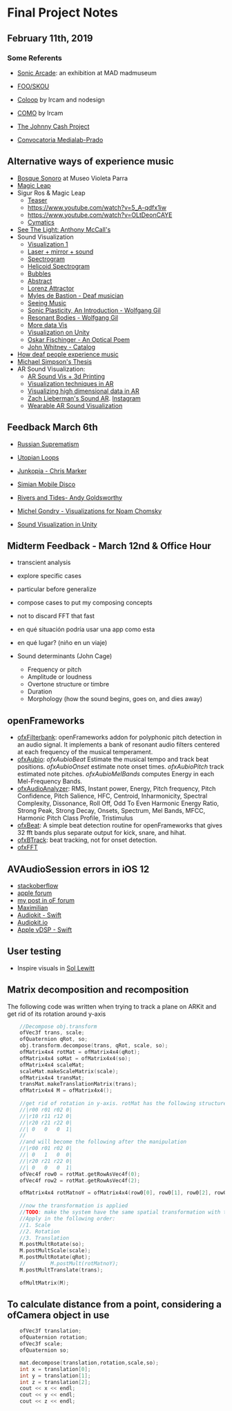 # Final Project Notes

## February 11th, 2019
### Some Referents
* [Sonic Arcade](https://madmuseum.org/sonic-arcade-shaping-space-with-sound): an exhibition at MAD madmuseum
* [FOO/SKOU](http://fooskou.tumblr.com/)
* [Coloop](https://www.nodesign.net/portfolio/coloop/) by Ircam and nodesign
* [COMO](https://como.ircam.fr/about) by Ircam
* [The Johnny Cash Project](https://vimeo.com/15416762)

* [Convocatoria Medialab-Prado](https://www.medialab-prado.es/convocatorias/residencia-sonora-11)

## Alternative ways of experience music
* [Bosque Sonoro](https://es.wikipedia.org/wiki/Archivo:Museo_Violeta_Parra_-bosque_sonoro_-arboles_musicales.jpg) at Museo Violeta Parra
* [Magic Leap](https://duckduckgo.com/?q=maic+leap&atb=v156-1b_&ia=news)
* Sigur Ros & Magic Leap
  * [Teaser](https://www.youtube.com/watch?v=LLmT0tH3LKM)
  * https://www.youtube.com/watch?v=5_A-qdfx1iw
  * https://www.youtube.com/watch?v=OLtDeonCAYE
  * [Cymatics](https://www.youtube.com/watch?v=Q3oItpVa9fs)
* [See The Light: Anthony McCall's](https://pioneerworks.org/exhibitions/anthony-mccall-solid-light-works/)
* Sound Visualization
  * [Visualization 1](https://www.youtube.com/watch?v=dqnMoWHon40)
  * [Laser + mirror + sound](https://www.youtube.com/watch?v=C-V1uXeyGmg)
  * [Spectrogram](https://www.youtube.com/watch?v=2MUZWFEEzSg)
  * [Helicoid Spectrogram](https://www.youtube.com/watch?v=rqSEaF0rC60)
  * [Bubbles](https://www.youtube.com/watch?v=mEp_CtJHF0c)
  * [Abstract](https://www.youtube.com/watch?v=sMHtMaym-2k)
  * [Lorenz Attractor](https://www.youtube.com/watch?v=5VDiTliLqLw)
  * [Myles de Bastion - Deaf musician](https://myles.debastion.com/deafness-music)
  * [Seeing Music](https://experiments.withgoogle.com/seeing-music)
  * [Sonic Plasticity, An Introduction - Wolfgang Gil](https://medium.com/@wolfganggil_35573/sonic-plasticity-an-introduction-343ae7e22de5)
  * [Resonant Bodies - Wolfgang Gil](https://wolfganggil.com/#/resonant-bodies-i/)
  * [More data Vis](https://99designs.com/blog/design-other/sound-visualization-design-inspiration/)
  * [Visualization on Unity](https://www.youtube.com/watch?v=4Av788P9stk)
  * [Oskar Fischinger - An Optical Poem](https://www.youtube.com/watch?v=6Xc4g00FFLk)
  * [John Whitney - Catalog](https://www.youtube.com/watch?v=TbV7loKp69s&t=2s)
* [How deaf people experience music](https://medium.com/@rachelelainemonica/how-deaf-people-experience-music-a313c3fa4bfd)
* [Michael Simpson's Thesis](https://itp.nyu.edu/thesis2018/#/student/michael-simpson)
* AR Sound Visualization:
  * [AR Sound Vis + 3d Printing](https://www.3ders.org/articles/20131230-visualizing-active-sound-waves-with-3d-printing-augmented-reality.html)
  * [Visualization techniques in AR](https://data.icg.tugraz.at/~dieter/publications/Schmalstieg_217.pdf)
  * [Visualizing high dimensional data in AR](https://medium.com/inside-machine-learning/visualizing-high-dimensional-data-in-augmented-reality-2150a7e62d5b)
  * [Zach Lieberman's Sound AR](https://www.wired.com/story/an-artist-uses-an-iphone-to-visualize-sounds-in-ar/?mbid=social_fb). [Instagram](https://www.instagram.com/p/Bdh_ljNAerB/)
  * [Wearable AR Sound Visualization](https://www.youtube.com/watch?v=sWoE7uVImD4)

## Feedback March 6th
* [Russian Suprematism](https://duckduckgo.com/?q=russian+suprematism&atb=v156-1b_&iax=images&ia=images)
* [Utopian Loops](https://danaelkis.com/Utopian-Loops)
* [Junkopia - Chris Marker](https://www.youtube.com/watch?v=9ymKAhoXyPA)
* [Simian Mobile Disco](https://www.youtube.com/watch?v=MOEGf7WGwIc)
* [Rivers and Tides- Andy Goldsworthy](https://www.youtube.com/watch?v=f7sZv4_0Fxg)
* [Michel Gondry - Visualizations for Noam Chomsky](https://www.youtube.com/watch?v=zex7yxN4GW0)

* [Sound Visualization in Unity](https://forum.unity.com/threads/audio-visualization-tutorial-unity-c-q-a.432461/)

## Midterm Feedback - March 12nd & Office Hour
* transcient analysis
* explore specific cases
* particular before generalize
* compose cases to put my composing concepts
* not to discard FFT that fast
* en qué situación podría usar una app como esta
* en qué lugar? (niño en un viaje)

* Sound determinants (John Cage)
  * Frequency or pitch
  * Amplitude or loudness
  * Overtone structure or timbre
  * Duration
  * Morphology (how the sound begins, goes on, and dies away)

## openFrameworks
* [ofxFilterbank](https://github.com/leozimmerman/ofxFilterbank): openFrameworks addon for polyphonic pitch detection in an audio signal. It implements a bank of resonant audio filters centered at each frequency of the musical temperament.
* [ofxAubio](https://aubio.org/ofxAubio/): *ofxAubioBeat* Estimate the musical tempo and track beat positions. *ofxAubioOnset* estimate note onset times. *ofxAubioPitch* track estimated note pitches. *ofxAubioMelBands* computes Energy in each Mel-Frequency Bands.
* [ofxAudioAnalyzer](https://github.com/leozimmerman/ofxAudioAnalyzer): RMS, Instant power, Energy, Pitch frequency, Pitch Confidence, Pitch Salience, HFC, Centroid, Inharmonicity, Spectral Complexity, Dissonance, Roll Off, Odd To Even Harmonic Energy Ratio, Strong Peak, Strong Decay, Onsets, Spectrum, Mel Bands, MFCC, Harmonic Pitch Class Profile, Tristimulus
* [ofxBeat](https://github.com/darrenmothersele/ofxBeat): A simple beat detection routine for openFrameworks that gives 32 fft bands plus separate output for kick, snare, and hihat.
* [ofxBTrack](https://github.com/naotokui/ofxBTrack): beat tracking, not for onset detection.
* [ofxFFT](https://github.com/kylemcdonald/ofxFft)

## AVAudioSession errors in iOS 12
* [stackoberflow](https://stackoverflow.com/questions/52626252/unknown-selected-data-source-for-port-speaker-type-speaker)
* [apple forum](https://forums.developer.apple.com/thread/108785)
* [my post in oF forum](https://forum.openframeworks.cc/t/sound-fft-problems-on-ios-12/32289)
* [Maximilian](https://github.com/micknoise/Maximilian)
* [Audiokit - Swift](https://github.com/audiokit/audiokit/)
* [Audiokit.io](https://audiokit.io/)
* [Apple vDSP - Swift](https://developer.apple.com/documentation/accelerate/vdsp)


## User testing
* Inspire visuals in [Sol Lewitt](http://1.bp.blogspot.com/_DGJZjoSxy4E/THr80oVa9hI/AAAAAAAAFAY/oX-h1z7KXS4/s1600/LeWitt-wall-drawings_l.jpg)

## Matrix decomposition and recomposition
The following code was written when trying to track a plane on ARKit and get rid of its rotation around y-axis

```C++
    //Decompose obj.transform
    ofVec3f trans, scale;
    ofQuaternion qRot, so;
    obj.transform.decompose(trans, qRot, scale, so);
    ofMatrix4x4 rotMat = ofMatrix4x4(qRot);
    ofMatrix4x4 soMat = ofMatrix4x4(so);
    ofMatrix4x4 scaleMat;
    scaleMat.makeScaleMatrix(scale);
    ofMatrix4x4 transMat;
    transMat.makeTranslationMatrix(trans);
    ofMatrix4x4 M = ofMatrix4x4();
    
    //get rid of rotation in y-axis. rotMat has the following structure
    //|r00 r01 r02 0|
    //|r10 r11 r12 0|
    //|r20 r21 r22 0|
    //| 0   0   0  1|
    //
    //and will become the following after the manipulation
    //|r00 r01 r02 0|
    //| 0   1   0  0|
    //|r20 r21 r22 0|
    //| 0   0   0  1|
    ofVec4f row0 = rotMat.getRowAsVec4f(0);
    ofVec4f row2 = rotMat.getRowAsVec4f(2);

    ofMatrix4x4 rotMatnoY = ofMatrix4x4(row0[0], row0[1], row0[2], row0[3], 0, 1, 0, 0, row2[0], row2[1], row2[2], row2[3], 0, 0, 0, 1);
    
    //now the transformation is applied
    //TODO: make the system have the same spatial transformation with the decomposed components
    //Apply in the following order:
    //1. Scale
    //2. Rotation
    //3. Translation
    M.postMultRotate(so);
    M.postMultScale(scale);
    M.postMultRotate(qRot);
    //        M.postMult(rotMatnoY);
    M.postMultTranslate(trans);
    
    ofMultMatrix(M);
```


## To calculate distance from a point, considering a ofCamera object in use

```C++
    ofVec3f translation;
    ofQuaternion rotation;
    ofVec3f scale;
    ofQuaternion so;

    mat.decompose(translation,rotation,scale,so);
    int x = translation[0];
    int y = translation[1];
    int z = translation[2];
    cout << x << endl;
    cout << y << endl;
    cout << z << endl;
```